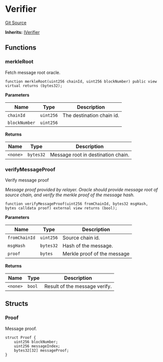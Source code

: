 # Verifier
[Git Source](https://github.com/darwinia-network/ORMP/blob/4f7e50a941e561ca86840d800b02ebd892a72255/src/Verifier.sol)

**Inherits:**
[IVerifier](/src/interfaces/IVerifier.sol/interface.IVerifier.md)


## Functions
### merkleRoot

Fetch message root oracle.


```solidity
function merkleRoot(uint256 chainId, uint256 blockNumber) public view virtual returns (bytes32);
```
**Parameters**

|Name|Type|Description|
|----|----|-----------|
|`chainId`|`uint256`|The destination chain id.|
|`blockNumber`|`uint256`||

**Returns**

|Name|Type|Description|
|----|----|-----------|
|`<none>`|`bytes32`|Message root in destination chain.|


### verifyMessageProof

Verify message proof

*Message proof provided by relayer. Oracle should provide message root of
source chain, and verify the merkle proof of the message hash.*


```solidity
function verifyMessageProof(uint256 fromChainId, bytes32 msgHash, bytes calldata proof) external view returns (bool);
```
**Parameters**

|Name|Type|Description|
|----|----|-----------|
|`fromChainId`|`uint256`|Source chain id.|
|`msgHash`|`bytes32`|Hash of the message.|
|`proof`|`bytes`|Merkle proof of the message|

**Returns**

|Name|Type|Description|
|----|----|-----------|
|`<none>`|`bool`|Result of the message verify.|


## Structs
### Proof
Message proof.


```solidity
struct Proof {
    uint256 blockNumber;
    uint256 messageIndex;
    bytes32[32] messageProof;
}
```

